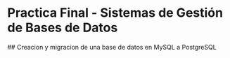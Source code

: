 # Practica Final - Sistemas de Gestión de Bases de Datos
## Creacion y migracion de una base de datos en MySQL a PostgreSQL
